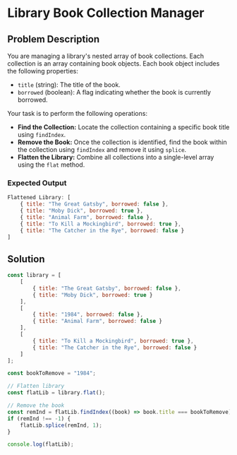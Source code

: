 # Library Book Collection Manager

## Problem Description

You are managing a library's nested array of book collections. Each collection is an array containing book objects. Each book object includes the following properties:
- `title` (string): The title of the book.
- `borrowed` (boolean): A flag indicating whether the book is currently borrowed.

Your task is to perform the following operations:
- **Find the Collection:** Locate the collection containing a specific book title using `findIndex`.
- **Remove the Book:** Once the collection is identified, find the book within the collection using `findIndex` and remove it using `splice`.
- **Flatten the Library:** Combine all collections into a single-level array using the `flat` method.

### Expected Output
```javascript
Flattened Library: [
    { title: "The Great Gatsby", borrowed: false },
    { title: "Moby Dick", borrowed: true },
    { title: "Animal Farm", borrowed: false },
    { title: "To Kill a Mockingbird", borrowed: true },
    { title: "The Catcher in the Rye", borrowed: false }
]
```

## Solution

```javascript
const library = [
    [
        { title: "The Great Gatsby", borrowed: false },
        { title: "Moby Dick", borrowed: true }
    ],
    [
        { title: "1984", borrowed: false },
        { title: "Animal Farm", borrowed: false }
    ],
    [
        { title: "To Kill a Mockingbird", borrowed: true },
        { title: "The Catcher in the Rye", borrowed: false }
    ]
];

const bookToRemove = "1984";

// Flatten library
const flatLib = library.flat();

// Remove the book
const remInd = flatLib.findIndex((book) => book.title === bookToRemove);
if (remInd !== -1) {
    flatLib.splice(remInd, 1);
}

console.log(flatLib);
```